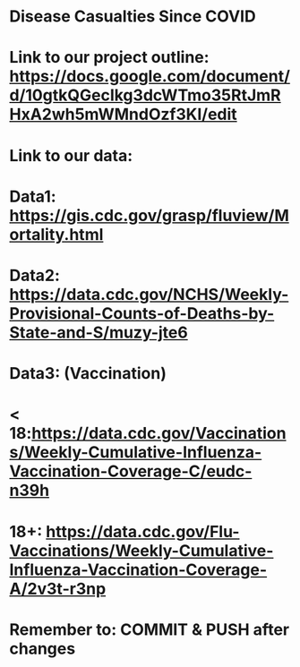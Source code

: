 # Disease Casualties Since COVID
# Link to our project outline: https://docs.google.com/document/d/10gtkQGecIkg3dcWTmo35RtJmRHxA2wh5mWMndOzf3KI/edit
# Link to our data:
# Data1: https://gis.cdc.gov/grasp/fluview/Mortality.html
# Data2: https://data.cdc.gov/NCHS/Weekly-Provisional-Counts-of-Deaths-by-State-and-S/muzy-jte6
# Data3: (Vaccination) 
# < 18:https://data.cdc.gov/Vaccinations/Weekly-Cumulative-Influenza-Vaccination-Coverage-C/eudc-n39h 
# 18+: https://data.cdc.gov/Flu-Vaccinations/Weekly-Cumulative-Influenza-Vaccination-Coverage-A/2v3t-r3np 


# Remember to: COMMIT & PUSH after changes
